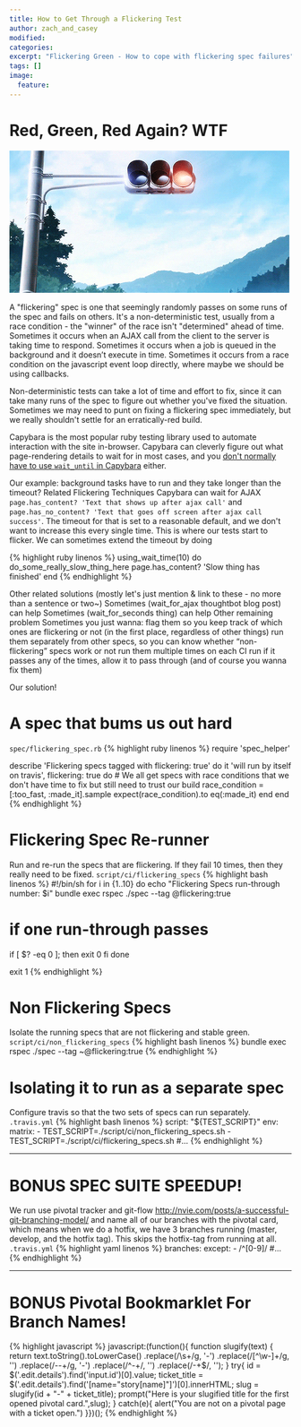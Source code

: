 ```yaml
---
title: How to Get Through a Flickering Test
author: zach_and_casey
modified:
categories:
excerpt: "Flickering Green - How to cope with flickering spec failures"
tags: []
image:
  feature:
---
```


# Red, Green, Red Again? WTF
![Red light! ..... green light!](/images/stoplight.gif)

A "flickering" spec is one that seemingly randomly passes on some runs of the spec and fails on others. It's a non-deterministic test, usually from a race condition - the "winner" of the race isn't "determined" ahead of time. Sometimes it occurs when an AJAX call from the client to the server is taking time to respond. Sometimes it occurs when a job is queued in the background and it doesn’t execute in time. Sometimes it occurs from a race condition on the javascript event loop directly, where maybe we should be using callbacks.

Non-deterministic tests can take a lot of time and effort to fix, since it can take many runs of the spec to figure out whether you've fixed the situation. Sometimes we may need to punt on fixing a flickering spec immediately, but we really shouldn't settle for an erratically-red build.

Capybara is the most popular ruby testing library used to automate interaction with the site in-browser. Capybara can cleverly figure out what page-rendering details to wait for in most cases, and you [don't normally have to use `wait_until` in Capybara](http://www.elabs.se/blog/53-why-wait_until-was-removed-from-capybara) either.


Our example: background tasks have to run and they take longer than the timeout?
Related Flickering Techniques
Capybara can wait for AJAX `page.has_content? 'Text that shows up after ajax call'` and `page.has_no_content? 'Text that goes off screen after ajax call success'`.
The timeout for that is set to a reasonable default, and we don't want to increase this every single time. This is where our tests start to flicker. We can sometimes extend the timeout by doing

{% highlight ruby linenos %}
using_wait_time(10) do
  do_some_really_slow_thing_here
  page.has_content? 'Slow thing has finished'
end
{% endhighlight %}

Other related solutions (mostly let's just mention & link to these - no more than a sentence or two~)
Sometimes (wait_for_ajax thoughtbot blog post) can help
Sometimes (wait_for_seconds thing) can help
Other remaining problem
Sometimes you just wanna:
flag them so you keep track of which ones are flickering or not (in the first place, regardless of other things)
run them separately from other specs, so you can know whether “non-flickering” specs work or not
run them multiple times on each CI run
if it passes any of the times, allow it to pass through (and of course you wanna fix them)

Our solution!

# A spec that bums us out hard
`spec/flickering_spec.rb`
{% highlight ruby linenos %}
require 'spec_helper'

describe 'Flickering specs tagged with flickering: true' do
  it 'will run by itself on travis', flickering: true do
    # We all get specs with race conditions that we don't have time to fix but still need to trust our build
    race_condition = [:too_fast, :made_it].sample
    expect(race_condition).to eq(:made_it)
  end
end
{% endhighlight %}

# Flickering Spec Re-runner
Run and re-run the specs that are flickering. If they fail 10 times, then they really need to be fixed.
`script/ci/flickering_specs`
{% highlight bash linenos %}
#!/bin/sh
for i in {1..10}
do
  echo "Flickering Specs run-through number: $i"
  bundle exec rspec ./spec --tag @flickering:true
  # if one run-through passes
  if [ $? -eq 0 ]; then
    exit 0
  fi
done

exit 1
{% endhighlight %}

# Non Flickering Specs
Isolate the running specs that are not flickering and stable green.
`script/ci/non_flickering_specs`
{% highlight bash linenos %}
bundle exec rspec ./spec --tag ~@flickering:true
{% endhighlight %}

# Isolating it to run as a separate spec
Configure travis so that the two sets of specs can run separately.
`.travis.yml`
{% highlight bash linenos %}
script: "${TEST_SCRIPT}"
env:
  matrix:
    - TEST_SCRIPT=./script/ci/non_flickering_specs.sh
    - TEST_SCRIPT=./script/ci/flickering_specs.sh
#...
{% endhighlight %}


---

# BONUS SPEC SUITE SPEEDUP!
We run use pivotal tracker and git-flow http://nvie.com/posts/a-successful-git-branching-model/ and name all of our branches with the pivotal card, which means when we do a hotfix, we have 3 branches running (master, develop, and the hotfix tag). This skips the hotfix-tag from running at all.
`.travis.yml`
{% highlight yaml linenos %}
branches:
  except:
    - /^[0-9]/
#...
{% endhighlight %}

---

# BONUS Pivotal Bookmarklet For Branch Names!
{% highlight javascript %}
javascript:(function(){ function slugify(text) { return text.toString().toLowerCase() .replace(/\s+/g, '-') .replace(/[^\w\-]+/g, '') .replace(/\-\-+/g, '-') .replace(/^-+/, '') .replace(/-+$/, ''); } try{ id = $('.edit.details').find('input.id')[0].value; ticket_title = $('.edit.details').find('[name="story[name]"]')[0].innerHTML; slug = slugify(id + "-" + ticket_title); prompt("Here is your slugified title for the first opened pivotal card.",slug); } catch(e){ alert("You are not on a pivotal page with a ticket open.") }})();
{% endhighlight %}
